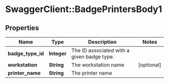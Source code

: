 # SwaggerClient::BadgePrintersBody1

## Properties
Name | Type | Description | Notes
------------ | ------------- | ------------- | -------------
**badge_type_id** | **Integer** | The ID associated with a given badge type. | 
**workstation** | **String** | The workstation name | [optional] 
**printer_name** | **String** | The printer name | 

